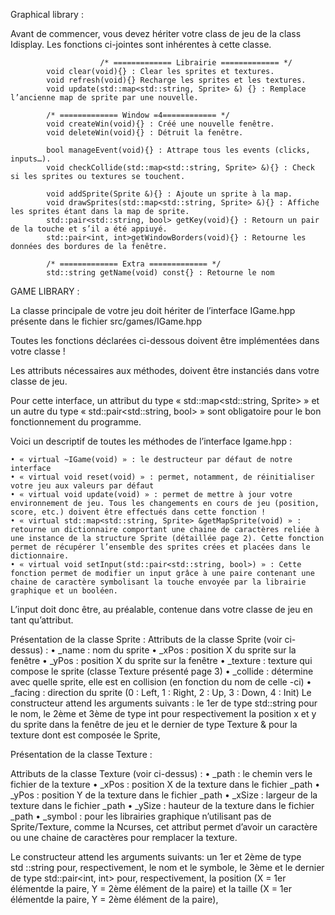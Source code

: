 Graphical library :

Avant de commencer, vous devez hériter votre class de jeu de la class Idisplay. Les fonctions ci-jointes sont inhérentes à cette classe.


                    	/* ============= Librairie ============= */
        	void clear(void){} : Clear les sprites et textures.
        	void refresh(void){} Recharge les sprites et les textures.
        	void update(std::map<std::string, Sprite> &) {} : Remplace l’ancienne map de sprite par une nouvelle.

        	/* ============= Window =4============ */
        	void createWin(void){} : Créé une nouvelle fenêtre.
        	void deleteWin(void){} : Détruit la fenêtre.

        	bool manageEvent(void){} : Attrape tous les events (clicks, inputs…).
        	void checkCollide(std::map<std::string, Sprite> &){} : Check si les sprites ou textures se touchent.

        	void addSprite(Sprite &){} : Ajoute un sprite à la map.
        	void drawSprites(std::map<std::string, Sprite> &){} : Affiche les sprites étant dans la map de sprite.
        	std::pair<std::string, bool> getKey(void){} : Retourn un pair de la touche et s’il a été appiuyé.
        	std::pair<int, int>getWindowBorders(void){} : Retourne les données des bordures de la fenêtre.

        	/* ============= Extra ============= */
        	std::string getName(void) const{} : Retourne le nom 

GAME LIBRARY :

La classe principale de votre jeu doit hériter de l’interface IGame.hpp présente dans le fichier src/games/IGame.hpp

Toutes les fonctions déclarées ci-dessous doivent être implémentées dans votre classe !

Les attributs nécessaires aux méthodes, doivent être instanciés dans votre classe de jeu.

Pour cette interface, un attribut du type « std::map<std::string, Sprite> » et un autre du type « std::pair<std::string, bool> » sont obligatoire pour le bon fonctionnement du programme.

Voici un descriptif de toutes les méthodes de l’interface Igame.hpp :

    • « virtual ~IGame(void) » : le destructeur par défaut de notre interface
    • « virtual void reset(void) » : permet, notamment, de réinitialiser votre jeu aux valeurs par défaut
    • « virtual void update(void) » : permet de mettre à jour votre environnement de jeu. Tous les changements en cours de jeu (position, score, etc.) doivent être effectués dans cette fonction !
    • « virtual std::map<std::string, Sprite> &getMapSprite(void) » : retourne un dictionnaire comportant une chaine de caractères reliée à une instance de la structure Sprite (détaillée page 2). Cette fonction permet de récupérer l’ensemble des sprites crées et placées dans le dictionnaire.
    • « virtual void setInput(std::pair<std::string, bool>) » : Cette fonction permet de modifier un input grâce à une paire contenant une chaine de caractère symbolisant la touche envoyée par la librairie graphique et un booléen.
L’input doit donc être, au préalable, contenue dans votre classe de jeu en tant qu’attribut.

Présentation de la classe Sprite :
Attributs de la classe Sprite (voir ci-dessus) :
    • _name : nom du sprite
    • _xPos : position X du sprite sur la fenêtre
    • _yPos : position X du sprite sur la fenêtre
    • _texture : texture qui compose le sprite (classe Texture présenté page 3)
    • _collide : détermine avec quelle sprite, elle est en collision (en fonction du nom de celle -ci)
    • _facing : direction du sprite (0 : Left, 1 : Right, 2 : Up, 3 : Down, 4 : Init)
Le constructeur attend les arguments suivants : le 1er de type std::string pour le nom,  le 2ème et 3ème de type int pour respectivement la position x et y du sprite dans la fenêtre de jeu et le dernier de type Texture & pour la texture dont est composée le Sprite,





Présentation de la classe Texture :


Attributs de la classe Texture (voir ci-dessus) :
    • _path : le chemin vers le fichier de la texture
    • _xPos : position X de la texture dans le fichier _path
    • _yPos : position Y de la texture dans le fichier _path
    • _xSize : largeur de la texture dans le fichier _path
    • _ySize : hauteur de la texture dans le fichier _path
    • _symbol : pour les librairies graphique n’utilisant pas de Sprite/Texture, comme la Ncurses, cet attribut permet d’avoir un caractère ou une chaine de caractères pour remplacer la texture.

Le constructeur attend les arguments suivants: un 1er et 2ème de type std ::string pour, respectivement, le nom et le symbole, le 3ème et le dernier de type std::pair<int, int> pour, respectivement, la position (X = 1er élémentde la paire, Y = 2ème élément de la paire) et la taille (X = 1er élémentde la paire, Y = 2ème élément de la paire),

